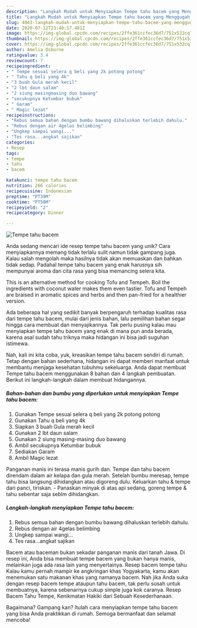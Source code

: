 ```yaml
---
description: "Langkah Mudah untuk Menyiapkan Tempe tahu bacem yang Menggugah Selera"
title: "Langkah Mudah untuk Menyiapkan Tempe tahu bacem yang Menggugah Selera"
slug: 4043-langkah-mudah-untuk-menyiapkan-tempe-tahu-bacem-yang-menggugah-selera
date: 2020-07-12T23:40:17.481Z
image: https://img-global.cpcdn.com/recipes/2ffe361ccfec36d7/751x532cq70/tempe-tahu-bacem-foto-resep-utama.jpg
thumbnail: https://img-global.cpcdn.com/recipes/2ffe361ccfec36d7/751x532cq70/tempe-tahu-bacem-foto-resep-utama.jpg
cover: https://img-global.cpcdn.com/recipes/2ffe361ccfec36d7/751x532cq70/tempe-tahu-bacem-foto-resep-utama.jpg
author: Amelia Osborne
ratingvalue: 3.4
reviewcount: 7
recipeingredient:
- " Tempe sesuai selera q beli yang 2k potong potong"
- " Tahu q beli yang 4k"
- "3 buah Gula merah kecil"
- "2 lbt daun salam"
- "2 siung masingmasing duo bawang"
- "secukupnya Ketumbar bubuk"
- " Garam"
- " Magic lezat"
recipeinstructions:
- "Rebus semua bahan dengan bumbu bawang dihaluskan terlebih dahulu."
- "Rebus dengan air 4gelas belimbing"
- "Ungkep sampai wangi..."
- "Tes rasa...angkat sajikan"
categories:
- Resep
tags:
- tempe
- tahu
- bacem

katakunci: tempe tahu bacem 
nutrition: 266 calories
recipecuisine: Indonesian
preptime: "PT39M"
cooktime: "PT50M"
recipeyield: "2"
recipecategory: Dinner

---
```



![Tempe tahu bacem](https://img-global.cpcdn.com/recipes/2ffe361ccfec36d7/751x532cq70/tempe-tahu-bacem-foto-resep-utama.jpg)

Anda sedang mencari ide resep tempe tahu bacem yang unik? Cara menyiapkannya memang tidak terlalu sulit namun tidak gampang juga. Kalau salah mengolah maka hasilnya tidak akan memuaskan dan bahkan tidak sedap. Padahal tempe tahu bacem yang enak harusnya sih mempunyai aroma dan cita rasa yang bisa memancing selera kita.

This is an alternative method for cooking Tofu and Tempeh. Boil the ingredients with coconut water makes them even tastier. Tofu and Tempeh are braised in aromatic spices and herbs and then pan-fried for a healthier version.

Ada beberapa hal yang sedikit banyak berpengaruh terhadap kualitas rasa dari tempe tahu bacem, mulai dari jenis bahan, lalu pemilihan bahan segar hingga cara membuat dan menyajikannya. Tak perlu pusing kalau mau menyiapkan tempe tahu bacem yang enak di mana pun anda berada, karena asal sudah tahu triknya maka hidangan ini bisa jadi suguhan istimewa.


Nah, kali ini kita coba, yuk, kreasikan tempe tahu bacem sendiri di rumah. Tetap dengan bahan sederhana, hidangan ini dapat memberi manfaat untuk membantu menjaga kesehatan tubuhmu sekeluarga. Anda dapat membuat Tempe tahu bacem menggunakan 8 bahan dan 4 langkah pembuatan. Berikut ini langkah-langkah dalam membuat hidangannya.

<!--inarticleads1-->

##### Bahan-bahan dan bumbu yang diperlukan untuk menyiapkan Tempe tahu bacem:

1. Gunakan  Tempe sesuai selera q beli yang 2k potong potong
1. Gunakan  Tahu q beli yang 4k
1. Siapkan 3 buah Gula merah kecil
1. Gunakan 2 lbt daun salam
1. Gunakan 2 siung masing-masing duo bawang
1. Ambil secukupnya Ketumbar bubuk
1. Sediakan  Garam
1. Ambil  Magic lezat


Panganan manis ini terasa manis gurih dan. Tempe dan tahu bacem direndam dalam air kelapa dan gula merah. Setelah bumbu meresap, tempe tahu bisa langsung dihidangkan atau digoreng dulu. Keluarkan tahu &amp; tempe dari panci, tiriskan. - Panaskan minyak di atas api sedang, goreng tempe &amp; tahu sebentar saja seblm dihidangkan. 

<!--inarticleads2-->

##### Langkah-langkah menyiapkan Tempe tahu bacem:

1. Rebus semua bahan dengan bumbu bawang dihaluskan terlebih dahulu.
1. Rebus dengan air 4gelas belimbing
1. Ungkep sampai wangi...
1. Tes rasa...angkat sajikan


Bacem atau baceman bukan sekadar panganan manis dari tanah Jawa. Di resep ini, Anda bisa membuat tempe bacem yang bukan hanya manis, melainkan juga ada rasa lain yang menyertainya. Resep bacem tempe tahu Kalau kamu pernah mampir ke angkringan khas Yogyakarta, kamu akan menemukan satu makanan khas yang namanya bacem. Nah jika Anda suka dengan resep bacem tempe ataupun tahu bacem, tak perlu susah untuk membuatnya, karena sebenarnya cukup simple juga kok caranya. Resep Bacem Tahu Tempe, Kenikmatan Hakiki dari Sebuah Kesederhanaan. 

Bagaimana? Gampang kan? Itulah cara menyiapkan tempe tahu bacem yang bisa Anda praktikkan di rumah. Semoga bermanfaat dan selamat mencoba!
